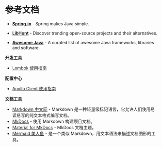 # 参考文档

- [**Spring.io**](https://spring.io/) - Spring makes Java simple.

- [**LibHunt**](https://www.libhunt.com/) - Discover trending open-source projects and their
  alternatives.

- [**Awesome Java**](https://java.libhunt.com/) - A curated list of awesome Java frameworks,
  libraries and software.

**开发工具**

- [Lombok 使用指南](lombok.md)

**配置中心**

- [Apollo Client 使用指南](../components/apollo-client-usage.md)

**文档工具**

- [Markdown 中文网](http://markdown.p2hp.com/index.html) - Markdown 是一种轻量级标记语言，它允许人们使用易读易写的纯文本格式编写文档。
- [MkDocs](https://www.mkdocs.org/) - 使用 Markdown 构建项目文档。
- [Material for MkDocs](https://squidfunk.github.io/mkdocs-material/) - MkDocs 文档主题。
- [Mermaid 美人鱼](https://mermaid-js.github.io/mermaid/#/) - 是一个类似 Markdown，用文本语法来描述文档图形的工具。
